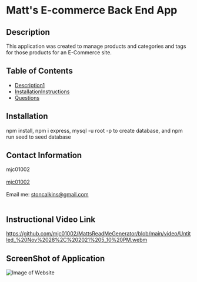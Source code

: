 # Matt's E-commerce Back End App
    

## Description
This application was created to manage products and categories and tags for those products for an E-Commerce site. 

## Table of Contents
- [Description1](#description)
- [InstallationInstructions](#installation)
- [Questions](#questions)

## Installation
npm install,  npm i express, mysql -u root -p to create database, and npm run seed to seed database 

## Contact Information
mjc01002<br />
<br />
[mjc01002](https://github.com/mjc01002)<br />
<br />
Email me: stoncalkins@gmail.com<br /><br />

## Instructional Video Link
https://github.com/mjc01002/MattsReadMeGenerator/blob/main/video/Untitled_%20Nov%2028%2C%202021%205_10%20PM.webm

## ScreenShot of Application
![Image of Website](https://github.com/mjc01002/MattsBackEndECommerceSite/blob/assets/screenshot.PNG?raw=true)
